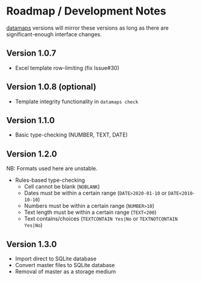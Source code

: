 # Roadmap / Development Notes

[datamaps](https://github.com/yulqen/datamaps) versions will mirror these
versions as long as there are significant-enough interface changes.

## Version 1.0.7

* Excel template row-limiting (fix Issue#30)

## Version 1.0.8 (optional)

* Template integrity functionality in `datamaps check`

## Version 1.1.0

* Basic type-checking (NUMBER, TEXT, DATE)

## Version 1.2.0

NB: Formats used here are unstable.

* Rules-based type-checking
  * Cell cannot be blank (`NOBLANK`)
  * Dates must be within a certain range (`DATE>2020-01-10` or `DATE<2010-10-10`)
  * Numbers must be within a certain range (`NUMBER>10`)
  * Text length must be within a certain range (`TEXT<200`)
  * Text contains/choices (`TEXTCONTAIN Yes|No` or `TEXTNOTCONTAIN Yes|No`)

## Version 1.3.0

* Import direct to SQLite database
* Convert master files to SQLite database
* Removal of master as a storage medium
